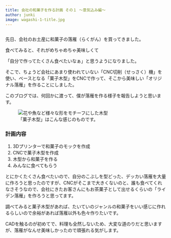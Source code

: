 ```yaml
---
title: 会社の和菓子を作る計画 その１ 〜意気込み編〜
author: junki
image: wagashi-1-title.jpg
---
```


<figure class="large">
  <img src="{{ site.baseurl }}/assets/images/post/wagashi-1/cover.jpg" alt="">
</figure>

先日、会社のお土産に和菓子の落雁（らくがん）を買ってきました。

食べてみると、それがめちゃめちゃ美味しくて

「自分で作ってたくさん食べたいなぁ」と思うようになりました。

<!-- more -->

そこで、ちょうど会社にあまり使われていない「CNC切削（せっさく）機」を使い、ベースとなる「菓子木型」をCNCで作って、そこから美味しい「オリジナル落雁」を作ることにしました。

このブログでは、何回かに渡って、僕が落雁を作る様子を報告しようと思います。

<figure class="large">
  <img src="{{ site.baseurl }}/assets/images/post/wagashi-1/kigata.jpg" alt="花や魚など様々な形をモチーフにした木型">
  <figcaption>「菓子木型」はこんな感じのものです。</figcaption>
</figure>

### 計画内容

1. 3Dプリンターで和菓子のモックを作成
1. CNCで菓子木型を作成
1. 木型から和菓子を作る
1. みんなに食べてもらう

とにかくたくさん食べたいので、自分のこぶしを型どった、デッカい落雁を大量に作ろうと思ったのですが、CNCがそこまで大きくないのと、誰も食べてくれなさそうなので、会社にきたお客さんにもお茶菓子として出せるくらいの「ライデン落雁」を作ろうと思ってます。

調べてみると菓子木型があれば、たいていのジャンルの和菓子をいい感じに作れるらしいので余裕があれば落雁以外も色々作りたいです。

CADを触るのが初めてで、料理も全然しないため、大変な道のりだと思いますが、落雁がなんせ美味しかったので頑張れる気がします。
